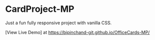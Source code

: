 # CardProject-MP

Just a fun fully responsive project with vanilla CSS.

[View Live Demo] at https://bipinchand-git.github.io/OfficeCards-MP/
